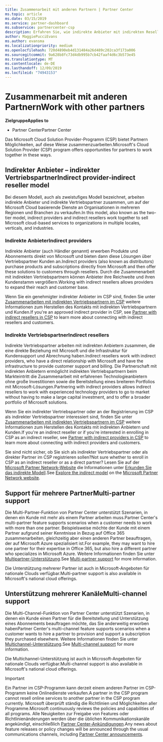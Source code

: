 ```yaml
---
title: Zusammenarbeit mit anderen Partnern | Partner Center
ms.topic: article
ms.date: 03/15/2019
ms.service: partner-dashboard
ms.subservice: partnercenter-csp
description: Erfahren Sie, wie indirekte Anbieter mit indirekten Resellern im Cloud Solution Provider-Programm (CSP) zusammenarbeiten, und legen Sie fest, welche Rolle für Sie geeignet ist.
author: MaggiePucciEvans
ms.author: evansma
ms.localizationpriority: medium
ms.openlocfilehash: 720d4890eb4d131484a26d489c202ca3f173a006
ms.sourcegitcommit: 9a628b8fc73d4db995b7cb42faaf4d6c3b573e45
ms.translationtype: MT
ms.contentlocale: de-DE
ms.lasthandoff: 12/09/2019
ms.locfileid: "74943153"
---
```

# <a name="work-with-other-partners"></a><span data-ttu-id="e28cd-103">Zusammenarbeit mit anderen Partnern</span><span class="sxs-lookup"><span data-stu-id="e28cd-103">Work with other partners</span></span>

<span data-ttu-id="e28cd-104">**Zielgruppe**</span><span class="sxs-lookup"><span data-stu-id="e28cd-104">**Applies to**</span></span>

-  <span data-ttu-id="e28cd-105">Partner Center</span><span class="sxs-lookup"><span data-stu-id="e28cd-105">Partner Center</span></span>

<span data-ttu-id="e28cd-106">Das Microsoft Cloud Solution Provider-Programm (CSP) bietet Partnern Möglichkeiten, auf diese Weise zusammenzuarbeiten.</span><span class="sxs-lookup"><span data-stu-id="e28cd-106">Microsoft's Cloud Solution Provider (CSP) program offers opportunities for partners to work together in these ways.</span></span>

## <a name="indirect-provider-indirect-reseller-model"></a><span data-ttu-id="e28cd-107">Indirekter Anbieter – indirekter Vertriebspartner</span><span class="sxs-lookup"><span data-stu-id="e28cd-107">Indirect provider-indirect reseller model</span></span>

<span data-ttu-id="e28cd-108">Bei diesem Modell, auch als zweistufiges Modell bezeichnet, arbeiten indirekte Anbieter und indirekte Vertriebspartner zusammen, um auf der Microsoft Cloud basierende Dienste an Organisationen in mehreren Regionen und Branchen zu verkaufen.</span><span class="sxs-lookup"><span data-stu-id="e28cd-108">In this model, also known as the two-tier model, indirect providers and indirect resellers work together to sell Microsoft cloud-based services to organizations in multiple locales, verticals, and industries.</span></span> 

### <a name="indirect-providers"></a><span data-ttu-id="e28cd-109">Indirekte Anbieter</span><span class="sxs-lookup"><span data-stu-id="e28cd-109">Indirect providers</span></span>

<span data-ttu-id="e28cd-110">Indirekte Anbieter (auch Händler genannt) erwerben Produkte und Abonnements direkt von Microsoft und bieten dann diese Lösungen über Vertriebspartner Kunden an.</span><span class="sxs-lookup"><span data-stu-id="e28cd-110">Indirect providers (also known as distributors) purchase products and subscriptions directly from Microsoft and then offer these solutions to customers through resellers.</span></span> <span data-ttu-id="e28cd-111">Durch die Zusammenarbeit mit indirekten Vertriebspartnern können Anbieter ihre Reichweite und ihren Kundenstamm vergrößern.</span><span class="sxs-lookup"><span data-stu-id="e28cd-111">Working with indirect resellers allows providers to expand their reach and customer base.</span></span> 

<span data-ttu-id="e28cd-112">Wenn Sie ein genehmigter indirekter Anbieter im CSP sind, finden Sie unter [Zusammenarbeiten mit indirekten Vertriebspartnern im CSP](indirect-provider-tasks-in-partner-center.md) weitere Informationen zum Herstellen des Kontakts mit indirekten Vertriebspartnern und Kunden.</span><span class="sxs-lookup"><span data-stu-id="e28cd-112">If you're an approved indirect provider in CSP, see [Partner with indirect resellers in CSP](indirect-provider-tasks-in-partner-center.md) to learn more about connecting with indirect resellers and customers.</span></span> 

### <a name="indirect-resellers"></a><span data-ttu-id="e28cd-113">Indirekte Vertriebspartner</span><span class="sxs-lookup"><span data-stu-id="e28cd-113">Indirect resellers</span></span> 

<span data-ttu-id="e28cd-114">Indirekte Vertriebspartner arbeiten mit indirekten Anbietern zusammen, die eine direkte Beziehung mit Microsoft und die Infrastruktur für Kundensupport und Abrechnung haben.</span><span class="sxs-lookup"><span data-stu-id="e28cd-114">Indirect resellers work with indirect providers, who have a direct relationship with Microsoft and have the infrastructure to provide customer support and billing.</span></span> <span data-ttu-id="e28cd-115">Die Partnerschaft mit indirekten Anbietern ermöglicht indirekten Vertriebspartnern beim Markteintritt die Zusammenarbeit mit erfahrenen Technologieanbietern ohne große Investitionen sowie die Bereitstellung eines breiteren Portfolios mit Microsoft-Lösungen.</span><span class="sxs-lookup"><span data-stu-id="e28cd-115">Partnering with indirect providers allows indirect resellers to work with experienced technology providers to go to market without having to make a large capital investment, and to offer a broader portfolio of Microsoft solutions.</span></span> 

<span data-ttu-id="e28cd-116">Wenn Sie ein indirekter Vertriebspartner oder an der Registrierung im CSP als indirekter Vertriebspartner interessiert sind, finden Sie unter [Zusammenarbeiten mit indirekten Vertriebspartnern im CSP](indirect-reseller-tasks-in-partner-center.md) weitere Informationen zum Herstellen des Kontakts mit indirekten Anbietern und Kunden.</span><span class="sxs-lookup"><span data-stu-id="e28cd-116">If you're an indirect reseller or if you're interested in enrolling in CSP as an indirect reseller, see [Partner with indirect providers in CSP](indirect-reseller-tasks-in-partner-center.md) to learn more about connecting with indirect providers and customers.</span></span>

<span data-ttu-id="e28cd-117">Sie sind nicht sicher, ob Sie sich als indirekter Vertriebspartner oder als direkter Partner im CSP registrieren sollen?</span><span class="sxs-lookup"><span data-stu-id="e28cd-117">Not sure whether to enroll in CSP as an indirect reseller or as a direct partner?</span></span> <span data-ttu-id="e28cd-118">Lesen Sie auf der [Microsoft Partner Network-Website](https://partner.microsoft.com) die Informationen unter [Erkunden Sie das indirekte Modell](https://partner.microsoft.com/cloud-solution-provider/indirect).</span><span class="sxs-lookup"><span data-stu-id="e28cd-118">See [Explore the indirect model](https://partner.microsoft.com/cloud-solution-provider/indirect) on the [Microsoft Partner Network website](https://partner.microsoft.com).</span></span>   

## <a name="multi-partner-support"></a><span data-ttu-id="e28cd-119">Support für mehrere Partner</span><span class="sxs-lookup"><span data-stu-id="e28cd-119">Multi-partner support</span></span>

<span data-ttu-id="e28cd-120">Die Multi-Partner-Funktion von Partner Center unterstützt Szenarien, in denen ein Kunde mit mehr als einem Partner arbeiten muss.</span><span class="sxs-lookup"><span data-stu-id="e28cd-120">Partner Center's multi-partner feature supports scenarios when a customer needs to work with more than one partner.</span></span> <span data-ttu-id="e28cd-121">Beispielsweise möchte der Kunde mit einem Partner aufgrund seiner Kenntnisse in Bezug auf Office 365 zusammenarbeiten, gleichzeitig aber einen anderen Partner beauftragen, der auf Microsoft Azure spezialisiert ist.</span><span class="sxs-lookup"><span data-stu-id="e28cd-121">For example, they may want to hire one partner for their expertise in Office 365, but also hire a different partner who specializes in Microsoft Azure.</span></span> <span data-ttu-id="e28cd-122">Weitere Informationen finden Sie unter [Multipartner-Unterstützung](multipartner.md).</span><span class="sxs-lookup"><span data-stu-id="e28cd-122">See [Multi-partner support](multipartner.md) for more information.</span></span>

<span data-ttu-id="e28cd-123">Die Unterstützung mehrerer Partner ist auch in Microsoft-Angeboten für nationale Clouds verfügbar.</span><span class="sxs-lookup"><span data-stu-id="e28cd-123">Multi-partner support is also available in Microsoft's national cloud offerings.</span></span> 

## <a name="multi-channel-support"></a><span data-ttu-id="e28cd-124">Unterstützung mehrerer Kanäle</span><span class="sxs-lookup"><span data-stu-id="e28cd-124">Multi-channel support</span></span>

<span data-ttu-id="e28cd-125">Die Multi-Channel-Funktion von Partner Center unterstützt Szenarien, in denen ein Kunde einen Partner für die Bereitstellung und Unterstützung eines Abonnements beauftragen möchte, das Sie anderweitig erworben haben</span><span class="sxs-lookup"><span data-stu-id="e28cd-125">Partner Center's multi-channel feature supports scenarios when a customer wants to hire a partner to provision and support a subscription they purchased elsewhere.</span></span> <span data-ttu-id="e28cd-126">Weitere Informationen finden Sie unter [Multichannel-Unterstützung](multichannel.md).</span><span class="sxs-lookup"><span data-stu-id="e28cd-126">See [Multi-channel support](multichannel.md) for more information.</span></span>

<span data-ttu-id="e28cd-127">Die Multichannel-Unterstützung ist auch in Microsoft-Angeboten für nationale Clouds verfügbar.</span><span class="sxs-lookup"><span data-stu-id="e28cd-127">Multi-channel support is also available in Microsoft's national cloud offerings.</span></span>

> [!IMPORTANT]  
> <span data-ttu-id="e28cd-128">Ein Partner im CSP-Programm kann derzeit einem anderen Partner im CSP-Programm keine Onlinedienste verkaufen.</span><span class="sxs-lookup"><span data-stu-id="e28cd-128">A partner in the CSP program cannot resell online services to another partner in the CSP program currently.</span></span> <span data-ttu-id="e28cd-129">Microsoft überprüft ständig die Richtlinien und Möglichkeiten aller Programme.</span><span class="sxs-lookup"><span data-stu-id="e28cd-129">Microsoft continuously reviews the policies and capabilities of all programs.</span></span> <span data-ttu-id="e28cd-130">Alle Neuigkeiten zur Freigabe von Features oder Richtlinienänderungen werden über die üblichen Kommunikationskanäle angekündigt, einschließlich [Partner Center-Ankündigungen](https://partner.microsoft.com/pcv/announcements).</span><span class="sxs-lookup"><span data-stu-id="e28cd-130">Any news about feature releases or policy changes will be announced through the usual communications channels, including [Partner Center announcements](https://partner.microsoft.com/pcv/announcements).</span></span>
